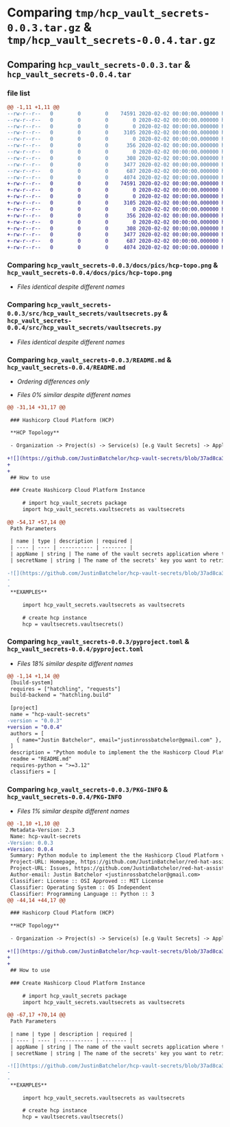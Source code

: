 # Comparing `tmp/hcp_vault_secrets-0.0.3.tar.gz` & `tmp/hcp_vault_secrets-0.0.4.tar.gz`

## Comparing `hcp_vault_secrets-0.0.3.tar` & `hcp_vault_secrets-0.0.4.tar`

### file list

```diff
@@ -1,11 +1,11 @@
--rw-r--r--   0        0        0    74591 2020-02-02 00:00:00.000000 hcp_vault_secrets-0.0.3/docs/pics/hcp-topo.png
--rw-r--r--   0        0        0        0 2020-02-02 00:00:00.000000 hcp_vault_secrets-0.0.3/src/__init__.py
--rw-r--r--   0        0        0        0 2020-02-02 00:00:00.000000 hcp_vault_secrets-0.0.3/src/hcp_vault_secrets/__init__.py
--rw-r--r--   0        0        0     3105 2020-02-02 00:00:00.000000 hcp_vault_secrets-0.0.3/src/hcp_vault_secrets/vaultsecrets.py
--rw-r--r--   0        0        0        0 2020-02-02 00:00:00.000000 hcp_vault_secrets-0.0.3/src/hcp_vault_secrets/lib/__init__.py
--rw-r--r--   0        0        0      356 2020-02-02 00:00:00.000000 hcp_vault_secrets-0.0.3/src/hcp_vault_secrets/lib/logging.py
--rw-r--r--   0        0        0        0 2020-02-02 00:00:00.000000 hcp_vault_secrets-0.0.3/tests/__init__.py
--rw-r--r--   0        0        0      308 2020-02-02 00:00:00.000000 hcp_vault_secrets-0.0.3/tests/getSecrets.py
--rw-r--r--   0        0        0     3477 2020-02-02 00:00:00.000000 hcp_vault_secrets-0.0.3/README.md
--rw-r--r--   0        0        0      687 2020-02-02 00:00:00.000000 hcp_vault_secrets-0.0.3/pyproject.toml
--rw-r--r--   0        0        0     4074 2020-02-02 00:00:00.000000 hcp_vault_secrets-0.0.3/PKG-INFO
+-rw-r--r--   0        0        0    74591 2020-02-02 00:00:00.000000 hcp_vault_secrets-0.0.4/docs/pics/hcp-topo.png
+-rw-r--r--   0        0        0        0 2020-02-02 00:00:00.000000 hcp_vault_secrets-0.0.4/src/__init__.py
+-rw-r--r--   0        0        0        0 2020-02-02 00:00:00.000000 hcp_vault_secrets-0.0.4/src/hcp_vault_secrets/__init__.py
+-rw-r--r--   0        0        0     3105 2020-02-02 00:00:00.000000 hcp_vault_secrets-0.0.4/src/hcp_vault_secrets/vaultsecrets.py
+-rw-r--r--   0        0        0        0 2020-02-02 00:00:00.000000 hcp_vault_secrets-0.0.4/src/hcp_vault_secrets/lib/__init__.py
+-rw-r--r--   0        0        0      356 2020-02-02 00:00:00.000000 hcp_vault_secrets-0.0.4/src/hcp_vault_secrets/lib/logging.py
+-rw-r--r--   0        0        0        0 2020-02-02 00:00:00.000000 hcp_vault_secrets-0.0.4/tests/__init__.py
+-rw-r--r--   0        0        0      308 2020-02-02 00:00:00.000000 hcp_vault_secrets-0.0.4/tests/getSecrets.py
+-rw-r--r--   0        0        0     3477 2020-02-02 00:00:00.000000 hcp_vault_secrets-0.0.4/README.md
+-rw-r--r--   0        0        0      687 2020-02-02 00:00:00.000000 hcp_vault_secrets-0.0.4/pyproject.toml
+-rw-r--r--   0        0        0     4074 2020-02-02 00:00:00.000000 hcp_vault_secrets-0.0.4/PKG-INFO
```

### Comparing `hcp_vault_secrets-0.0.3/docs/pics/hcp-topo.png` & `hcp_vault_secrets-0.0.4/docs/pics/hcp-topo.png`

 * *Files identical despite different names*

### Comparing `hcp_vault_secrets-0.0.3/src/hcp_vault_secrets/vaultsecrets.py` & `hcp_vault_secrets-0.0.4/src/hcp_vault_secrets/vaultsecrets.py`

 * *Files identical despite different names*

### Comparing `hcp_vault_secrets-0.0.3/README.md` & `hcp_vault_secrets-0.0.4/README.md`

 * *Ordering differences only*

 * *Files 0% similar despite different names*

```diff
@@ -31,14 +31,17 @@
 
 ### Hashicorp Cloud Platform (HCP)
 
 **HCP Topology**
 
 - Organization -> Project(s) -> Service(s) [e.g Vault Secrets] -> Application -> Key/Value (secret)
 
+![](https://github.com/JustinBatchelor/hcp-vault-secrets/blob/37ad8ca3c33e52dc256d3c187a05169665283192/docs/pics/hcp-topo.png?raw=true)
+
+
 ## How to use
 
 ### Create Hashicorp Cloud Platform Instance
 
     # import hcp_vault_secrets package
     import hcp_vault_secrets.vaultsecrets as vaultsecrets
 
@@ -54,17 +57,14 @@
 Path Parameters
 
 | name | type | description | required |
 | ---- | ---- | ----------- | -------- |
 | appName | string | The name of the vault secrets application where the key is stored | True |
 | secretName | string | The name of the secrets' key you want to retrieve | True |
 
-![](https://github.com/JustinBatchelor/hcp-vault-secrets/blob/37ad8ca3c33e52dc256d3c187a05169665283192/docs/pics/hcp-topo.png?raw=true)
-
-
 **EXAMPLES**
 
     import hcp_vault_secrets.vaultsecrets as vaultsecrets
 
     # create hcp instance
     hcp = vaultsecrets.vaultsecrets()
```

### Comparing `hcp_vault_secrets-0.0.3/pyproject.toml` & `hcp_vault_secrets-0.0.4/pyproject.toml`

 * *Files 18% similar despite different names*

```diff
@@ -1,14 +1,14 @@
 [build-system]
 requires = ["hatchling", "requests"]
 build-backend = "hatchling.build"
 
 [project]
 name = "hcp-vault-secrets"
-version = "0.0.3"
+version = "0.0.4"
 authors = [
   { name="Justin Batchelor", email="justinrossbatchelor@gmail.com" },
 ]
 description = "Python module to implement the the Hashicorp Cloud Platform vault secrets API"
 readme = "README.md"
 requires-python = ">=3.12"
 classifiers = [
```

### Comparing `hcp_vault_secrets-0.0.3/PKG-INFO` & `hcp_vault_secrets-0.0.4/PKG-INFO`

 * *Files 1% similar despite different names*

```diff
@@ -1,10 +1,10 @@
 Metadata-Version: 2.3
 Name: hcp-vault-secrets
-Version: 0.0.3
+Version: 0.0.4
 Summary: Python module to implement the the Hashicorp Cloud Platform vault secrets API
 Project-URL: Homepage, https://github.com/JustinBatchelor/red-hat-assisted-installer
 Project-URL: Issues, https://github.com/JustinBatchelor/red-hat-assisted-installer/issues
 Author-email: Justin Batchelor <justinrossbatchelor@gmail.com>
 Classifier: License :: OSI Approved :: MIT License
 Classifier: Operating System :: OS Independent
 Classifier: Programming Language :: Python :: 3
@@ -44,14 +44,17 @@
 
 ### Hashicorp Cloud Platform (HCP)
 
 **HCP Topology**
 
 - Organization -> Project(s) -> Service(s) [e.g Vault Secrets] -> Application -> Key/Value (secret)
 
+![](https://github.com/JustinBatchelor/hcp-vault-secrets/blob/37ad8ca3c33e52dc256d3c187a05169665283192/docs/pics/hcp-topo.png?raw=true)
+
+
 ## How to use
 
 ### Create Hashicorp Cloud Platform Instance
 
     # import hcp_vault_secrets package
     import hcp_vault_secrets.vaultsecrets as vaultsecrets
 
@@ -67,17 +70,14 @@
 Path Parameters
 
 | name | type | description | required |
 | ---- | ---- | ----------- | -------- |
 | appName | string | The name of the vault secrets application where the key is stored | True |
 | secretName | string | The name of the secrets' key you want to retrieve | True |
 
-![](https://github.com/JustinBatchelor/hcp-vault-secrets/blob/37ad8ca3c33e52dc256d3c187a05169665283192/docs/pics/hcp-topo.png?raw=true)
-
-
 **EXAMPLES**
 
     import hcp_vault_secrets.vaultsecrets as vaultsecrets
 
     # create hcp instance
     hcp = vaultsecrets.vaultsecrets()
```


